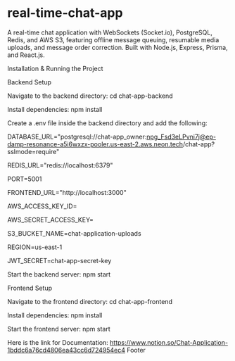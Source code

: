 # real-time-chat-app
A real-time chat application with WebSockets (Socket.io), PostgreSQL, Redis, and AWS S3, featuring offline message queuing, resumable media uploads, and message order correction. Built with Node.js, Express, Prisma, and React.js.

Installation & Running the Project

Backend Setup

Navigate to the backend directory:
cd chat-app-backend

Install dependencies:
npm install

Create a .env file inside the backend directory and add the following:

DATABASE_URL="postgresql://chat-app_owner:npg_Fsd3eLPvni7j@ep-damp-resonance-a5i6wxzx-pooler.us-east-2.aws.neon.tech/chat-app?sslmode=require"

REDIS_URL="redis://localhost:6379"

PORT=5001

FRONTEND_URL="http://localhost:3000"

AWS_ACCESS_KEY_ID=

AWS_SECRET_ACCESS_KEY=

S3_BUCKET_NAME=chat-application-uploads

REGION=us-east-1

JWT_SECRET=chat-app-secret-key

Start the backend server:
npm start

Frontend Setup

Navigate to the frontend directory:
cd chat-app-frontend

Install dependencies:
npm install

Start the frontend server:
npm start



Here is the link for Documentation: https://www.notion.so/Chat-Application-1bddc6a76cd4806ea43cc6d724954ec4
Footer

